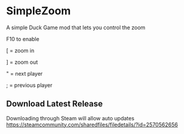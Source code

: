 # SimpleZoom
A simple Duck Game mod that lets you control the zoom

F10 to enable

[ = zoom in

] = zoom out

" = next player

; = previous player

## Download Latest Release
Downloading through Steam will allow auto updates \
https://steamcommunity.com/sharedfiles/filedetails/?id=2570562656
